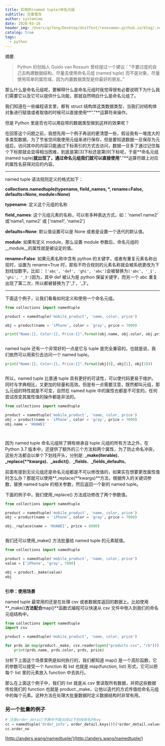 ```yaml
---
title: 实用的(named tuple)命名元组
subtitle: 文章暂存
author: systemime
date: 2020-03-16
header_img: /Users/qifeng/Desktop/UnitTest/renovamen.github.io/blog/.vuepress/public/img/in-post/header/8.jpg
catalog: true
tags:
  - python
---
```

摘要.

<!-- more -->
> Python 的创始人 Guido van Rossum 曾经提过一个建议：“不要过度的自己去构建数据结构，尽量去使用命名元组 (named tuple) 而不是对象，尽量使用简单的属性域，因为内置数据类型是你最好的朋友。”

那么什么是命名元组呢，要解释什么是命名元组时我觉得很有必要说明下为什么我们需要它以及它可以提供什么功能，那就自然明白什么是命名元组了。

我们知道在一些编程语言里，都有 struct 结构体这类数据类型，当我们对结构体对象进行赋值或者取值的时候可以直接使用**"."**运算符来操作。

但是 Python 里是否也可以用自带的数据类型做到这样的效果呢？

在回答这个问题之前，我想先用一个例子再说的更清楚一些，假设我有一堆庞大的多类型数据，为了节省空间我使用元组来进行保存，但是要知道数据一旦保存为元组后，访问其中的内容只能通过下标索引的方式去访问，数据一旦多了通过记住每个下标那就会显得相当困难，到底是第\[3]下标还是第\[9]下标呢，于是**命名元组 (named tuple)**就出现了，通过命名元组我们就可以直接使用**"."**运算符跟上对应的属性名获得对应的内容。

* * *

named tuple 语法规则定义的格式如下：

**collections.namedtuple(typename, field_names, \*, rename=False, defaults=None, module=None)**

**typename**: 定义这个元组的名称

**field_names**: 这个元组元素的名称，可以有多种表达方式，如：'name1 name2' 或'name1, name2' 或 \['name1', 'name2']

**defaults=None**: 默认值设置可以是 None 或者是设置一个迭代的默认值。

**module**: 如果有定义 module，那么设置 module 参数后，命名元组的\_\_module\_\_的属性就是被设定的值。

**rename=False**: 如果元素名称中含有 python 的关键字，或者有重复元素名称出现时，设置为 rename=True 时，那些不符合规则的元素名称就会被系统更改为下划线加数字。比如： `['abc', 'def', 'ghi', 'abc']`会被替换为`['abc', '_1', 'ghi', '_3']`因为，其中 def 被认为是 python 保留关键字，而另一个 abc 重复出现了第二次，所以都被替换为了'\_1'，'\_3'。

* * *

下面这个例子，让我们看看如何定义和使用一个命名元组。

```python
from collections import namedtuple  

product = namedtuple('mobile_product', 'name, color, price')  

obj = product(name = 'iPhone', color = 'gray', price = 7000)  

print("Name:{}, Color:{}, Price:{}".format(obj.name, obj.color, obj.price))



```

named tuple 还有一个非常好的一点是它与 tuple 是完全兼容的。也就是说，我们依然可以用索引去访问一个 named tuple。

```python
print("Name:{}, Color:{}, Price:{}".format(obj[0], obj[1], obj[2]))



```

所以，named tuple 比普通 tuple 具有更好的可读性，可以使代码更易于维护。同时与字典相比，又更加的轻量和高效。但是有一点需要注意，既然都叫元组，那么元组的特性就是不可变，自然在 named tuple 中的属性也都是不可变的。任何尝试改变其属性值的操作都是非法的。

```python
from collections import namedtuple

product = namedtuple('mobile_product', 'name, color, price')  
obj = product(name = 'iPhone', color = 'gray', price = 7000)  
obj.name = 'HUAWEI'




```

因为 named tuple 命名元组除了拥有继承自 tuple 元组的所有方法之外，在 Python 3.7 版本中，还提供了额外的三个方法和两个属性，为了防止命名冲突，这些方法都会以单个下划线开头，分别是: **\_make(iterable)**、**\_replace(\*\*kwargs)**、**\_asdict()**、**\_fields**、**\_fields_defaults**。

前面有提到无论元组还是命名元组都是不可以修改值的，如果实在想要更改属性值时怎么办？那就可以使用**\_replace(\*\*kwargs)**方法，根据传入的关键词参数，替换 named tuple 的相关参数，然后返回一个新的 named tuple。

下面的例子中，我们使用\_replace() 方法成功修改了两个参数值。

```python
from collections import namedtuple

product = namedtuple('mobile_product', 'name, color, price')  
obj = product(name = 'iPhone', color = 'gray', price = 7000)  

obj._replace(name = 'HUAWEI', price = 8000)



```

我们还可以使用\_make() 方法批量给 named tuple 的元素赋值。

```python
from collections import namedtuple

product = namedtuple('mobile_product', 'name, color, price')  
value = ['iPhone', 'gray', 7000]  

obj = product._make(value)  
obj



```

**引申：使用场景**

named tuple 最常用的还是在处理 csv 或者数据库返回的数据上。比如使用**\_make()**方法配合**map()**函数式编程可以快速从 csv 文件中倒入到我们的命名元组结构中。

```python
from collections import namedtuple  
import csv

product = namedtuple('mobile_product', 'name, color, price')

for prds in map(product._make, csv.reader(open("products.csv", "rb"))):  
    print(prds.name, prds.color, prds, price)
```

分析下上面这个场景案例是如何执行的，我们都知道 map() 是一个高阶函数，它的参数可以接受一个 function 和 list 也就是 map(function, list) 形式，它可以把每个 list 里的元素放入 function 中去执行。

那么在上面这个例子中，我们的 list 就是从 csv 里读取所有数据，并把这些数据传给我们的 function 也就是 product.\_make，让他以迭代的方式传值给命名元组中的每个元素。这种方法在处理大批量数据时定义数据结构时非常有用。

### 另一个批量的例子

```python
# 注意order_detail字典中不能出现以下划线命名的key
cc = namedtuple('Order_info', order_detail.keys())(*order_detail.values())
cc.order_no
```

 [http://anders.wang/namedtuple/](http://anders.wang/namedtuple/)
